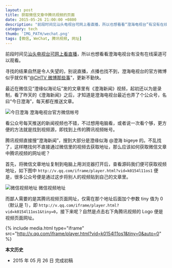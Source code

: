 ```yaml
---
layout: post
title: 获取微信文章中腾讯视频的页面
date: 2015-05-26 21:00:00 +0800
description: "前段时间见汕头电视台可网上看直播，所以也想看看“澄海电视台”有没有在线渠道可以观看。"
category: tech
thumb: 'IMG_PATH/wechat.png'
tags: [微信, WeChat, 腾讯视频, 网址]
---
```


前段时间见[汕头电视台可网上看直播](sttv-online.html)，所以也想看看澄海电视台有没有在线渠道可以观看。

寻找的结果自然是令人失望的，别说直播，点播也找不到，澄海电视台的官方微博似乎就仅有“[@CHTV 微博那些事](http://weibo.com/u/3605689590)”，更新不勤快。

最近在微信见“澄缘似海论坛”发的文章里有《澄海新闻》视频，起初还以为是录制，看了昨天的《澄海新闻》之后，才知道是澄海电视台最近也弄了个公众号，名曰“今日澄海”，每天都在推送文章。

![今日澄海]({{site.IMG_PATH}}/get-the-page-with-wechat-video-01.png)
澄海电视台官方微信帐号

看公众号每天推送的新闻视频也不错，不过想用电脑看，或者说一次看个够，更方便的方法就是找到视频源，即找到上传的腾讯视频帐号。

腾讯视频直接搜“澄海新闻”，搜到大部分是澄缘似海 @澄海 bigeye 的。不乱找了，这样瞎找何不直接通过微信里的视频去获取地址，那么应该如何获取微信文章中腾讯视频的网址呢？

首先，将微信文章地址复制到电脑上用浏览器打开后，查看源码我们便可获取视频地址，如下图中 `http://v.qq.com/iframe/player.html?vid=k0154l11os1` 便是，很多公众号便是通过这步将别人的视频贴到自己的文章里。

![微信视频地址]({{site.IMG_PATH}}/get-the-page-with-wechat-video-02.png)
微信视频地址

而鄙人需要的是其腾讯视频页面网址，仅需在那个地址后面加个参数 tiny 值为 0（默认是 1），即 `http://v.qq.com/iframe/player.html?vid=k0154l11os1&tiny=0`，接下来呢？自然是点击右下角腾讯视频的 Logo 便是视频页面网址。

{% include media.html type="iframe" src="http://v.qq.com/iframe/player.html?vid=k0154l11os1&tiny=0&auto=0" %}

**本文历史**

* 2015 年 05 月 26 日 完成初稿
